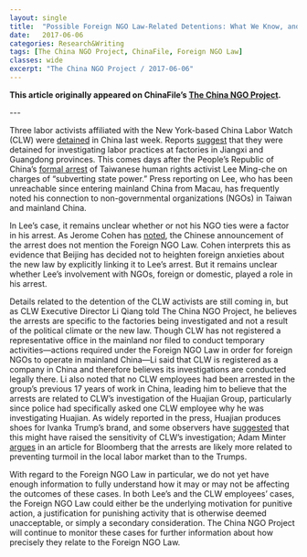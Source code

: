 ```yaml
---
layout: single
title:  "Possible Foreign NGO Law-Related Detentions: What We Know, and What We Don’t"
date:   2017-06-06
categories: Research&Writing
tags: [The China NGO Project, ChinaFile, Foreign NGO Law]
classes: wide
excerpt: "The China NGO Project / 2017-06-06"
---
```


**This article originally appeared on ChinaFile’s [The China NGO Project](http://www.chinafile.com/ngo/analysis/possible-foreign-ngo-law-related-detentions-what-we-know-and-what-we-dont).**



--- <br>

Three labor activists affiliated with the New York-based China Labor Watch (CLW) were [detained](https://www.nytimes.com/2017/05/30/business/labor-activist-detained-ivanka-trump-factory.html) in China last week. Reports [suggest](http://fortune.com/2017/05/31/china-labor-activist-ivanka-trump-shoes-arrest/) that they were detained for investigating labor practices at factories in Jiangxi and Guangdong provinces. This comes days after the People’s Republic of China’s [formal arrest](https://www.hongkongfp.com/2017/05/27/china-arrests-visiting-taiwan-activist-subversion-following-confession/) of Taiwanese human rights activist Lee Ming-che on charges of “subverting state power.” Press reporting on Lee, who has been unreachable since entering mainland China from Macau, has frequently noted his connection to non-governmental organizations (NGOs) in Taiwan and mainland China.

In Lee’s case, it remains unclear whether or not his NGO ties were a factor in his arrest. As Jerome Cohen has [noted](http://www.chinafile.com/reporting-opinion/viewpoint/taiwanese-mans-detention-guangdong-threatens-key-pillar-of-cross-straits), the Chinese announcement of the arrest does not mention the Foreign NGO Law. Cohen interprets this as evidence that Beijing has decided not to heighten foreign anxieties about the new law by explicitly linking it to Lee’s arrest. But it remains unclear whether Lee’s involvement with NGOs, foreign or domestic, played a role in his arrest.

Details related to the detention of the CLW activists are still coming in, but as CLW Executive Director Li Qiang told The China NGO Project, he believes the arrests are specific to the factories being investigated and not a result of the political climate or the new law. Though CLW has not registered a representative office in the mainland nor filed to conduct temporary activities—actions required under the Foreign NGO Law in order for foreign NGOs to operate in mainland China—Li said that CLW is registered as a company in China and therefore believes its investigations are conducted legally there. Li also noted that no CLW employees had been arrested in the group’s previous 17 years of work in China, leading him to believe that the arrests are related to CLW’s investigation of the Huajian Group, particularly since police had specifically asked one CLW employee why he was investigating Huajian. As widely reported in the press, Huajian produces shoes for Ivanka Trump’s brand, and some observers have [suggested](https://qz.com/994908/china-arrested-a-labor-rights-activist-investigating-an-ivanka-trump-linked-shoe-factory/) that this might have raised the sensitivity of CLW’s investigation; Adam Minter [argues](https://www.bloomberg.com/view/articles/2017-05-31/a-mystery-at-ivanka-s-shoe-factory) in an article for Bloomberg that the arrests are likely more related to preventing turmoil in the local labor market than to the Trumps.

With regard to the Foreign NGO Law in particular, we do not yet have enough information to fully understand how it may or may not be affecting the outcomes of these cases. In both Lee’s and the CLW employees’ cases, the Foreign NGO Law could either be the underlying motivation for punitive action, a justification for punishing activity that is otherwise deemed unacceptable, or simply a secondary consideration. The China NGO Project will continue to monitor these cases for further information about how precisely they relate to the Foreign NGO Law.
